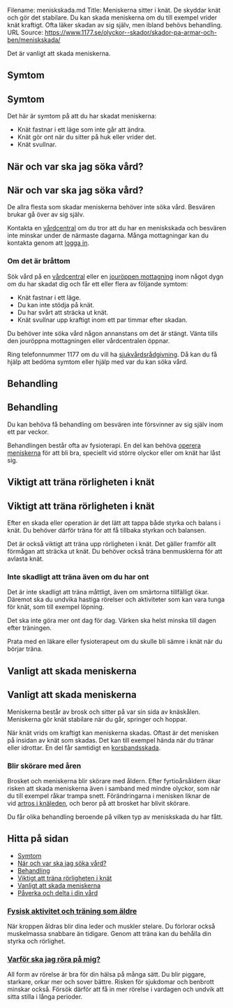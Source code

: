 Filename: meniskskada.md
Title: Meniskerna sitter i knät. De skyddar knät och gör det stabilare. Du kan skada meniskerna om du till exempel vrider knät kraftigt. Ofta läker skadan av sig själv, men ibland behövs behandling.
URL Source: https://www.1177.se/olyckor--skador/skador-pa-armar-och-ben/meniskskada/

Det är vanligt att skada meniskerna.

Symtom
------

Symtom
------

Det här är symtom på att du har skadat meniskerna:

*   Knät fastnar i ett läge som inte går att ändra.        
*   Knät gör ont när du sitter på huk eller vrider det.
*   Knät svullnar.

När och var ska jag söka vård?
------------------------------

När och var ska jag söka vård?
------------------------------

De allra flesta som skadar meniskerna behöver inte söka vård. Besvären brukar gå över av sig själv.

Kontakta en [vårdcentral](https://www.1177.se/lankbiblioteket/nationella-lankar/1177---lankar/hitta-vard---forinstallda-sok/hitta-vardcentral-nara-mig/) om du tror att du har en meniskskada och besvären inte minskar under de närmaste dagarna. Många mottagningar kan du kontakta genom att [logga in](https://www.1177.se/lankbiblioteket/nationella-lankar/1177---lankar/e-tjanster---behallare/e-tjanster---allman-inloggning/).

### **Om det är bråttom**

Sök vård på en [vårdcentral](https://www.1177.se/lankbiblioteket/nationella-lankar/1177---lankar/hitta-vard---forinstallda-sok/hitta-vardcentral-nara-mig/) eller en [jouröppen mottagning](https://www.1177.se/lankbiblioteket/nationella-lankar/1177---lankar/hitta-vard---forinstallda-sok/hitta-jourmottagning-nara-mig/) inom något dygn om du har skadat dig och får ett eller flera av följande symtom:

*   Knät fastnar i ett läge.
*   Du kan inte stödja på knät.
*   Du har svårt att sträcka ut knät.
*   Knät svullnar upp kraftigt inom ett par timmar efter skadan.

Du behöver inte söka vård någon annanstans om det är stängt. Vänta tills den jouröppna mottagningen eller vårdcentralen öppnar.

Ring telefonnummer 1177 om du vill ha [sjukvårdsrådgivning](https://www.1177.se/om-1177/nar-du-ringer-1177/nar-du-ringer-1177/). Då kan du få hjälp att bedöma symtom eller hjälp med var du kan söka vård.

Behandling
----------

Behandling
----------

Du kan behöva få behandling om besvären inte försvinner av sig själv inom ett par veckor.

Behandlingen består ofta av fysioterapi. En del kan behöva [operera meniskerna](https://www.1177.se/undersokning-behandling/operationer/operationer-av-kna-och-hofter/meniskoperation/) för att bli bra, speciellt vid större olyckor eller om knät har låst sig.

Viktigt att träna rörligheten i knät
------------------------------------

Viktigt att träna rörligheten i knät
------------------------------------

Efter en skada eller operation är det lätt att tappa både styrka och balans i knät. Du behöver därför träna för att få tillbaka styrkan och balansen.

Det är också viktigt att träna upp rörligheten i knät. Det gäller framför allt förmågan att sträcka ut knät. Du behöver också träna benmusklerna för att avlasta knät.

### **Inte skadligt att träna även om** du **har ont**

Det är inte skadligt att träna måttligt, även om smärtorna tillfälligt ökar. Däremot ska du undvika hastiga rörelser och aktiviteter som kan vara tunga för knät, som till exempel löpning.

Det ska inte göra mer ont dag för dag. Värken ska helst minska till dagen efter träningen.

Prata med en läkare eller fysioterapeut om du skulle bli sämre i knät när du börjar träna.

Vanligt att skada meniskerna
----------------------------

Vanligt att skada meniskerna
----------------------------

Meniskerna består av brosk och sitter på var sin sida av knäskålen. Meniskerna gör knät stabilare när du går, springer och hoppar.

När knät vrids om kraftigt kan meniskerna skadas. Oftast är det menisken på insidan av knät som skadas. Det kan till exempel hända när du tränar eller idrottar. En del får samtidigt en [korsbandsskada](https://www.1177.se/olyckor--skador/skador-pa-armar-och-ben/korsbandsskada-och-ledbandsskada-i-knat/).

### Blir skörare med åren

Brosket och meniskerna blir skörare med åldern. Efter fyrtioårsåldern ökar risken att skada meniskerna även i samband med mindre olyckor, som när du till exempel råkar trampa snett. Förändringarna i menisken liknar de vid [artros i knäleden](https://www.1177.se/sjukdomar--besvar/skelett-leder-och-muskler/leder/knaledsartros/), och beror på att brosket har blivit skörare.

Du får olika behandling beroende på vilken typ av meniskskada du har fått.

Hitta på sidan
--------------

*   [Symtom](https://www.1177.se/olyckor--skador/skador-pa-armar-och-ben/meniskskada/#section-42450)
*   [När och var ska jag söka vård?](https://www.1177.se/olyckor--skador/skador-pa-armar-och-ben/meniskskada/#section-42452)
*   [Behandling](https://www.1177.se/olyckor--skador/skador-pa-armar-och-ben/meniskskada/#section-42451)
*   [Viktigt att träna rörligheten i knät](https://www.1177.se/olyckor--skador/skador-pa-armar-och-ben/meniskskada/#section-146721)
*   [Vanligt att skada meniskerna](https://www.1177.se/olyckor--skador/skador-pa-armar-och-ben/meniskskada/#section-12023)
*   [Påverka och delta i din vård](https://www.1177.se/olyckor--skador/skador-pa-armar-och-ben/meniskskada/#section-92482)

### [Fysisk aktivitet och träning som äldre](https://www.1177.se/liv--halsa/fysisk-aktivitet-och-traning/traning-som-aldre/)

När kroppen åldras blir dina leder och muskler stelare. Du förlorar också muskelmassa snabbare än tidigare. Genom att träna kan du behålla din styrka och rörlighet.

### [Varför ska jag röra på mig?](https://www.1177.se/liv--halsa/fysisk-aktivitet-och-traning/varfor-ska-jag-rora-pa-mig/)

All form av rörelse är bra för din hälsa på många sätt. Du blir piggare, starkare, orkar mer och sover bättre. Risken för sjukdomar och benbrott minskar också. Försök därför att få in mer rörelse i vardagen och undvik att sitta stilla i långa perioder.